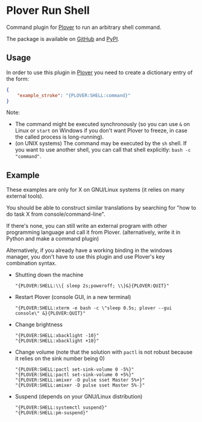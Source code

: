 # Plover Run Shell

Command plugin for [Plover](https://github.com/openstenoproject/plover) to run an arbitrary shell
command.

The package is available on [GitHub](https://github.com/user202729/plover_run_shell) and
[PyPI](https://pypi.org/project/plover-run-shell/).

## Usage

In order to use this plugin in [Plover](https://github.com/openstenoproject/plover) you need to
create a dictionary entry of the form:

``` json
{
    "example_stroke": "{PLOVER:SHELL:command}"
}
```

Note:

* The command might be executed synchronously (so you can use `&` on Linux or `start` on Windows if
  you don't want Plover to freeze, in case the called process is long-running).
* (on UNIX systems) The command may be executed by the `sh` shell.  If you want to use another
  shell, you can call that shell explicitly: `bash -c "command"`.

## Example

These examples are only for X on GNU/Linux systems (it relies on many external tools).

You should be able to construct similar translations by searching for "how to do task X from
console/command-line".

If there's none, you can still write an external program with other programming language and call it
from Plover. (alternatively, write it in Python and make a command plugin)

Alternatively, if you already have a working binding in the windows manager, you don't have to use
this plugin and use Plover's key combination syntax.

* Shutting down the machine

      "{PLOVER:SHELL:\\{ sleep 2s;poweroff; \\}&}{PLOVER:QUIT}"

* Restart Plover (console GUI, in a new terminal)

      "{PLOVER:SHELL:xterm -e bash -c \"sleep 0.5s; plover --gui console\" &}{PLOVER:QUIT}"

* Change brightness

      "{PLOVER:SHELL:xbacklight -10}"
      "{PLOVER:SHELL:xbacklight +10}"

* Change volume (note that the solution with `pactl` is not robust because it relies on the sink
  number being 0)

      "{PLOVER:SHELL:pactl set-sink-volume 0 -5%}"
      "{PLOVER:SHELL:pactl set-sink-volume 0 +5%}"
      "{PLOVER:SHELL:amixer -D pulse sset Master 5%+}"
      "{PLOVER:SHELL:amixer -D pulse sset Master 5%-}"

* Suspend (depends on your GNU/Linux distribution)

      "{PLOVER:SHELL:systemctl suspend}"
      "{PLOVER:SHELL:pm-suspend}"
